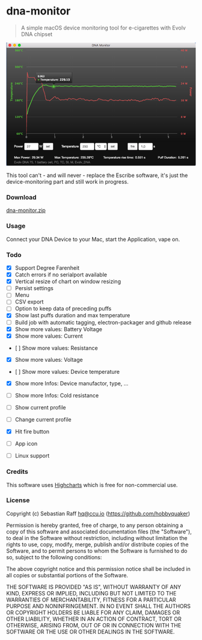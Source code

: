 # dna-monitor

> A simple macOS device monitoring tool for e-cigarettes with Evolv DNA chipset 

![Screenshot](screenshot.png "Screenshot")


This tool can't - and will never - replace the Escribe software, it's just the device-monitoring part and still work in 
progress.


### Download

[dna-monitor.zip](https://github.com/hobbyquaker/dna-monitor/releases/latest)


### Usage

Connect your DNA Device to your Mac, start the Application, vape on.


### Todo

* [x] Support Degree Farenheit
* [x] Catch errors if no serialport available
* [x] Vertical resize of chart on window resizing
* [ ] Persist settings
* [ ] Menu
* [ ] CSV export
* [ ] Option to keep data of preceding puffs
* [x] Show last puffs duration and max temperature
* [ ] Build job with automatic tagging, electron-packager and github release
* [x] Show more values: Battery Voltage
* [x] Show more values: Current
* [ ] Show more values: Resistance
* [x] Show more values: Voltage
* [ ] Show more values: Device temperature
* [x] Show more Infos: Device manufactor, type, ...
* [ ] Show more Infos: Cold resistance
* [ ] Show current profile
* [ ] Change current profile
* [x] Hit fire button
* [ ] App icon
* [ ] Linux support


### Credits

This software uses [Highcharts](http://www.highcharts.com/) which is free for non-commercial use.


### License

Copyright (c) Sebastian Raff <hq@ccu.io> (https://github.com/hobbyquaker)

Permission is hereby granted, free of charge, to any person obtaining a copy
of this software and associated documentation files (the "Software"), to deal
in the Software without restriction, including without limitation the rights
to use, copy, modify, merge, publish and/or distribute copies of the Software, 
and to permit persons to whom the Software is furnished to do so, subject to the 
following conditions:

The above copyright notice and this permission notice shall be included in
all copies or substantial portions of the Software.

THE SOFTWARE IS PROVIDED "AS IS", WITHOUT WARRANTY OF ANY KIND, EXPRESS OR
IMPLIED, INCLUDING BUT NOT LIMITED TO THE WARRANTIES OF MERCHANTABILITY,
FITNESS FOR A PARTICULAR PURPOSE AND NONINFRINGEMENT. IN NO EVENT SHALL THE
AUTHORS OR COPYRIGHT HOLDERS BE LIABLE FOR ANY CLAIM, DAMAGES OR OTHER
LIABILITY, WHETHER IN AN ACTION OF CONTRACT, TORT OR OTHERWISE, ARISING FROM,
OUT OF OR IN CONNECTION WITH THE SOFTWARE OR THE USE OR OTHER DEALINGS IN
THE SOFTWARE. 

